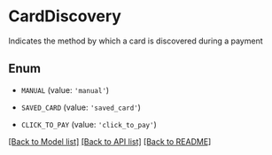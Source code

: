 # CardDiscovery

Indicates the method by which a card is discovered during a payment

## Enum

* `MANUAL` (value: `'manual'`)

* `SAVED_CARD` (value: `'saved_card'`)

* `CLICK_TO_PAY` (value: `'click_to_pay'`)

[[Back to Model list]](../README.md#documentation-for-models) [[Back to API list]](../README.md#documentation-for-api-endpoints) [[Back to README]](../README.md)


